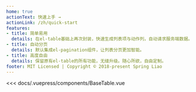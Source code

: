 ```yaml
---
home: true
actionText: 快速上手 →
actionLink: /zh/quick-start
features:
- title: 简单易用
  details: 在el-table基础上再次封装，快速生成列表项与动作列，自动请求服务端数据。
- title: 自动分页
  details: 默认集成el-pagination组件，让列表分页更加智能。
- title: 高度自由
  details: 保留原有el-table的所有功能，无缝升级。随心所欲，自由定制。
footer: MIT Licensed | Copyright © 2018-present Spring Liao
---
```


<<< docs/.vuepress/components/BaseTable.vue

<ClientOnly>
<CodeExample>
<BaseTable></BaseTable>
</CodeExample>
</ClientOnly>
